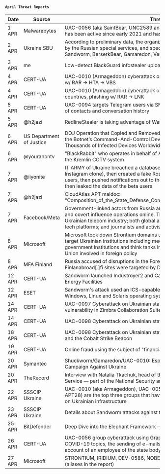 #### `April Threat Reports`
| Date | Source | Threat(s) | URL |
| --- | --- | --- | --- |
| 1 APR | Malwarebytes | UAC-0056 (aka SaintBear, UNC2589 and TA471) is a cyber espionage actor that has been active since early 2021 and has mainly targeted Ukraine and Georgia | [blog.malwarebytes.com](https://blog.malwarebytes.com/threat-intelligence/2022/04/new-uac-0056-activity-theres-a-go-elephant-in-the-room/) |
| 2 APR | Ukraine SBU | According to preliminary data, the organization of cyber sabotage was carried out by the Russian special services, and specialized hacker groups APT28, ART29, Sandworm, BerserkBear, Gamaredon, Vermin, etc. were implemented. | [t.me/SBUkr](https://t.me/SBUkr/4043) |
| 3 APR | me | Low-detect BlackGuard infostealer uploaded to AnyRun from Ukraine | [twitter.com/BushidoToken](https://twitter.com/BushidoToken/status/1510619652946378754) |
| 4 APR | CERT-UA | UAC-0010 (Armageddon) cyberattack on Ukrainian state organizations, phishing w/ RAR -> HTA -> VBS | [cert.gov.ua](https://cert.gov.ua/article/39138) |
| 4 APR | CERT-UA | UAC-0010 (Armageddon) cyberattack on state institutions of the European Union countries, phishing w/ RAR -> LNK | [cert.gov.ua](https://cert.gov.ua/article/39086) |
| 5 APR | CERT-UA | UAC-0094 targets Telegram users via SMS phishing, stealing session data, the list of contacts and conversation history | [cert.gov.ua](https://cert.gov.ua/article/39253) |
| 5 APR | @h2jazi | RedlineStealer is taking advantage of War in Ukraine | [twitter.com/h2jazi](https://twitter.com/h2jazi/status/1511473962315919362?s=21&t=4UqYDl6bWvvNPPS9NG4TOQ) |
| 6 APR | US Department of Justice | DOJ Operation that Copied and Removed Malware Known as “Cyclops Blink” from the Botnet’s Command-And-Control Devices, Disrupting the GRU’s Control Over Thousands of Infected Devices Worldwide. | [justice.gov](https://www.justice.gov/opa/pr/justice-department-announces-court-authorized-disruption-botnet-controlled-russian-federation) |
| 6 APR | @youranontv | "BlackRabbit" who operates in behalf of Anonymous #OpRussia gained access to the Kremlin CCTV system | [twitter.com/youranontv](https://twitter.com/youranontv/status/1511656225687154688) |
| 7 APR | @iiyonite | IT ARMY of Ukraine breached a database of Rossgram beta sign-ups (Russian Instagram clone), then created a fake Rossgram app, send invites to said beta users, then pushed notifications out to those users that Rossgram was hacked and then leaked the data of the beta users | [twitter.com/iiyonite](https://twitter.com/iiyonite/status/1512001395255357443) |
| 7 APR | @h2jazi | CloudAtlas APT maldoc: "Composition_of_the_State_Defense_Committee_of_Donetsk_People_Republic.doc" | [twitter.com/h2jazi](https://twitter.com/h2jazi/status/1512076989556961286?s=21&t=zdqFNbXN9GnKZiKQNp-UqQ) |
| 7 APR | Facebook/Meta | Government-linked actors from Russia and Belarus engaged in cyber espionage and covert influence operations online. This activity included interest in the Ukrainian telecom industry; both global and Ukrainian defense and energy sectors; tech platforms; and journalists and activists in Ukraine, Russia, and abroad | [about.fb.com](https://about.fb.com/wp-content/uploads/2022/04/Meta-Quarterly-Adversarial-Threat-Report_Q1-2022.pdf) |
| 8 APR | Microsoft | Microsoft took down Strontium domains using this infrastructure for [phishing](https://twitter.com/dacuddy/status/1512193359602888725) to target Ukrainian institutions including media organizations. It was also targeting government institutions and think tanks in the United States and the European Union involved in foreign policy | [blogs.microsoft.com](https://blogs.microsoft.com/on-the-issues/2022/04/07/cyberattacks-ukraine-strontium-russia/) |
| 8 APR | MFA Finland | Russia accused of disruptions in the Foreign Ministry's online services: Um[.]fi and Finlanabroad[.]fi sites were targeted by DDoS | [twitter.com/Ulkoministerio](https://twitter.com/Ulkoministerio/status/1512368322012233731?s=20&t=Eh6rnggBh4Zvn8la45AL5Q) |
| 12 APR | CERT-UA | Sandworm launched Industroyer2 and CaddyWiper against Ukrainian Electrical Energy Facilities | [cert.gov.ua](https://cert.gov.ua/article/39518) |
| 12 APR | ESET | Sandworm's attack used an ICS-capable malware and regular disk wipers for Windows, Linux and Solaris operating systems | [welivesecurity.com](https://www.welivesecurity.com/2022/04/12/industroyer2-industroyer-reloaded/) |
| 14 APR | CERT-UA | UAC-0097 Cyberattack on Ukrainian state organizations using XSS exploit vulnerability in Zimbra Collaboration Suite (CVE-2018-6882) | [cert.gov.ua](https://cert.gov.ua/article/39606) |
| 14 APR | CERT-UA | UAC-0098 Cyberattack on Ukrainian state organizations using icedID malware | [cert.gov.ua](https://cert.gov.ua/article/39609) |
| 18 APR | CERT-UA | UAC-0098 Cyberattack on Ukrainian state organizations using the Azovstal theme and the Cobalt Strike Beacon | [cert.gov.ua](https://cert.gov.ua/article/39708) |
| 19 APR | CERT-UA | Online fraud using the subject of "financial assistance from EU countries" | [cert.gov.ua](https://cert.gov.ua/article/39727) |
| 20 APR | Symantec | Shuckworm/Gamaredon/UAC-0010: Espionage Group Continues Intense Campaign Against Ukraine | [symantec.com](https://symantec-enterprise-blogs.security.com/blogs/threat-intelligence/shuckworm-intense-campaign-ukraine) |
| 20 APR | TheRecord | Interview with Natalia Tkachuk, head of the Information Security and Cybersecurity Service — part of the National Security and Defense Council of Ukraine | [therecord.media](https://therecord.media/from-the-front-lines-of-the-first-real-cyberwar/) |
| 22 APR | SSSCIP Ukraine | UAC-0010 (aka Armageddon), UAC-0051 (aka UNC1151), UAC-0028 (aka APT28) are the top three groups that have waged the most number of cyberattacks on Ukrainian infrastructure | [twitter.com/dsszzi](https://twitter.com/dsszzi/status/1517553942678446082?s=21&t=B45Ox-B9amKu9jTt0BT8Zw) |
| 23 APR | SSSCIP Ukraine | Details about Sandworm attacks against the Ukrainian electricity sector | [twitter.com/dsszzi](https://twitter.com/dsszzi/status/1517806362495012865) |
| 25 APR | BitDefender | Deep Dive into the Elephant Framework – A New Cyber Threat in Ukraine | [bitdefender.com](https://businessinsights.bitdefender.com/deep-dive-into-the-elephant-framework-a-new-cyber-threat-in-ukraine) |
| 26 APR | CERT-UA | UAC-0056 group cyberattack using GraphSteel and GrimPlant malware and COVID-19 topics, the sending of e-mails was made from the compromised account of an employee of the state body of Ukraine | [cert.gov.ua](https://cert.gov.ua/article/39882) |
| 27 APR | Microsoft | STRONTIUM, IRIDIUM, DEV-0586, NOBELIUM, ACTINIUM, BROMINE, KRYPTON (aliases in the report) | [blogs.microsoft.com](https://blogs.microsoft.com/on-the-issues/2022/04/27/hybrid-war-ukraine-russia-cyberattacks/) |
